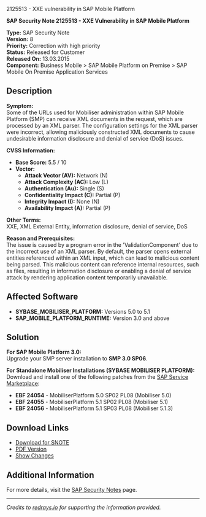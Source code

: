 2125513 - XXE vulnerability in SAP Mobile Platform

**SAP Security Note 2125513 - XXE Vulnerability in SAP Mobile Platform**

**Type:** SAP Security Note  
**Version:** 8  
**Priority:** Correction with high priority  
**Status:** Released for Customer  
**Released On:** 13.03.2015  
**Component:** Business Mobile > SAP Mobile Platform on Premise > SAP Mobile On Premise Application Services

## Description

**Symptom:**  
Some of the URLs used for Mobiliser administration within SAP Mobile Platform (SMP) can receive XML documents in the request, which are processed by an XML parser. The configuration settings for the XML parser were incorrect, allowing maliciously constructed XML documents to cause undesirable information disclosure and denial of service (DoS) issues.

**CVSS Information:**  
- **Base Score:** 5.5 / 10  
- **Vector:** 
  - **Attack Vector (AV):** Network (N)
  - **Attack Complexity (AC):** Low (L)
  - **Authentication (Au):** Single (S)
  - **Confidentiality Impact (C):** Partial (P)
  - **Integrity Impact (I):** None (N)
  - **Availability Impact (A):** Partial (P)

**Other Terms:**  
XXE, XML External Entity, information disclosure, denial of service, DoS

**Reason and Prerequisites:**  
The issue is caused by a program error in the 'ValidationComponent' due to the incorrect use of an XML parser. By default, the parser opens external entities referenced within an XML input, which can lead to malicious content being parsed. This malicious content can reference internal resources, such as files, resulting in information disclosure or enabling a denial of service attack by rendering application content temporarily unavailable.

## Affected Software

- **SYBASE_MOBILISER_PLATFORM:** Versions 5.0 to 5.1
- **SAP_MOBILE_PLATFORM_RUNTIME:** Version 3.0 and above

## Solution

**For SAP Mobile Platform 3.0:**  
Upgrade your SMP server installation to **SMP 3.0 SP06**.

**For Standalone Mobiliser Installations (SYBASE MOBILISER PLATFORM):**  
Download and install one of the following patches from the [SAP Service Marketplace](https://me.sap.com/notes/2125513):

- **EBF 24054** - MobiliserPlatform 5.0 SP02 PL08 (Mobiliser 5.0)
- **EBF 24055** - MobiliserPlatform 5.1 SP02 PL08 (Mobiliser 5.1)
- **EBF 24056** - MobiliserPlatform 5.1 SP03 PL08 (Mobiliser 5.1.3)

## Download Links

- [Download for SNOTE](https://notesdownloads.sap.com/note/0040000018295262017)
- [PDF Version](https://userapps.support.sap.com/sap/support/sfm/notes/print/0002125513?language=en-US&token=099724EB34D9C89703077B33FCCFAEEC)
- [Show Changes](https://me.sap.com/notesLatestChanges/0002125513/E/diff)

## Additional Information

For more details, visit the [SAP Security Notes](https://service.sap.com/securitynotes/) page.

---

*Credits to [redrays.io](https://redrays.io) for supporting the information provided.*